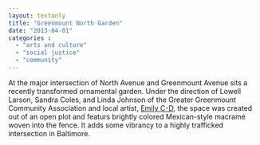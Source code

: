 ```yaml
---
layout: textonly
title: "Greenmount North Garden"
date: "2013-04-01"
categories :
  - "arts and culture"
  - "social justice"
  - "community"
---
```


At the major intersection of North Avenue and Greenmount Avenue sits a recently transformed ornamental garden. Under the direction of Lowell Larson, Sandra Coles, and Linda Johnson of the Greater Greenmount Community Association and local artist, [Emily C-D][ECD], the space was created out of an open plot and featurs brightly colored Mexican-style macramé woven into the fence. It adds some vibrancy to a highly trafficked intersection in Baltimore.

[ECD]: http://www.emilycd.com/

